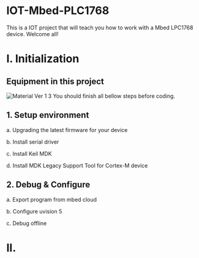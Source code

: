 # IOT-Mbed-PLC1768
This is a IOT project that will teach you how to work with a Mbed LPC1768 device.
Welcome all!
# I. Initialization
## Equipment in this project
![Material Ver 1 3](https://user-images.githubusercontent.com/30034388/54821508-b4706f80-4ce5-11e9-93c1-b25f03fe57e7.png)
You should finish all bellow steps before coding.
## 1. Setup environment

a. Upgrading the latest firmware for your device

b. Install serial driver

c. Install Keil MDK

d. Install MDK Legacy Support Tool for Cortex-M device

## 2. Debug & Configure

a. Export program from mbed cloud

b. Configure uvision 5

c. Debug offline

# II. 
